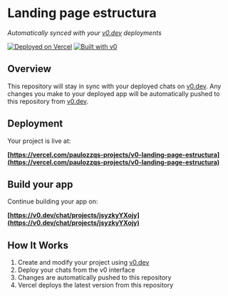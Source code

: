 # Landing page estructura

*Automatically synced with your [v0.dev](https://v0.dev) deployments*

[![Deployed on Vercel](https://img.shields.io/badge/Deployed%20on-Vercel-black?style=for-the-badge&logo=vercel)](https://vercel.com/paulozzqs-projects/v0-landing-page-estructura)
[![Built with v0](https://img.shields.io/badge/Built%20with-v0.dev-black?style=for-the-badge)](https://v0.dev/chat/projects/jsyzkyYXojy)

## Overview

This repository will stay in sync with your deployed chats on [v0.dev](https://v0.dev).
Any changes you make to your deployed app will be automatically pushed to this repository from [v0.dev](https://v0.dev).

## Deployment

Your project is live at:

**[https://vercel.com/paulozzqs-projects/v0-landing-page-estructura](https://vercel.com/paulozzqs-projects/v0-landing-page-estructura)**

## Build your app

Continue building your app on:

**[https://v0.dev/chat/projects/jsyzkyYXojy](https://v0.dev/chat/projects/jsyzkyYXojy)**

## How It Works

1. Create and modify your project using [v0.dev](https://v0.dev)
2. Deploy your chats from the v0 interface
3. Changes are automatically pushed to this repository
4. Vercel deploys the latest version from this repository
